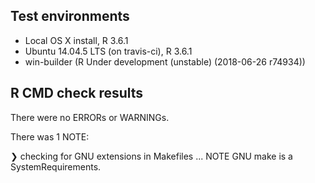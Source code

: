 ## Test environments
* Local OS X install, R 3.6.1
* Ubuntu 14.04.5 LTS (on travis-ci), R 3.6.1
* win-builder (R Under development (unstable) (2018-06-26 r74934))

## R CMD check results
There were no ERRORs or WARNINGs.

There was 1 NOTE:

❯ checking for GNU extensions in Makefiles ... NOTE
  GNU make is a SystemRequirements.
